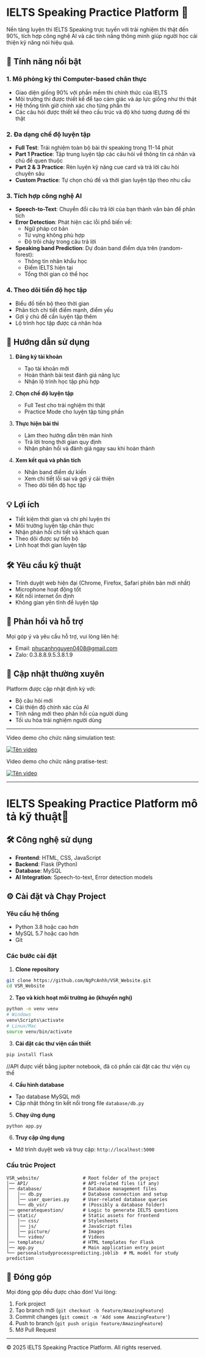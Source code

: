 # IELTS Speaking Practice Platform 🎯

Nền tảng luyện thi IELTS Speaking trực tuyến với trải nghiệm thi thật đến 90%, tích hợp công nghệ AI và các tính năng thông minh giúp người học cải thiện kỹ năng nói hiệu quả.

## 🌟 Tính năng nổi bật

### 1. Mô phỏng kỳ thi Computer-based chân thực
- Giao diện giống 90% với phần mềm thi chính thức của IELTS
- Môi trường thi được thiết kế để tạo cảm giác và áp lực giống như thi thật
- Hệ thống tính giờ chính xác cho từng phần thi
- Các câu hỏi được thiết kế theo cấu trúc và độ khó tương đương đề thi thật

### 2. Đa dạng chế độ luyện tập
- **Full Test**: Trải nghiệm toàn bộ bài thi speaking trong 11-14 phút
- **Part 1 Practice**: Tập trung luyện tập các câu hỏi về thông tin cá nhân và chủ đề quen thuộc
- **Part 2 & 3 Practice**: Rèn luyện kỹ năng cue card và trả lời câu hỏi chuyên sâu
- **Custom Practice**: Tự chọn chủ đề và thời gian luyện tập theo nhu cầu

### 3. Tích hợp công nghệ AI
- **Speech-to-Text**: Chuyển đổi câu trả lời của bạn thành văn bản để phân tích
- **Error Detection**: Phát hiện các lỗi phổ biến về:
  - Ngữ pháp cơ bản
  - Từ vựng không phù hợp
  - Độ trôi chảy trong câu trả lời
- **Speaking band Prediction**: Dự đoán band điểm dựa trên (random-forest):
  - Thông tin nhân khẩu học 
  - Điểm IELTS hiện tại
  - Tổng thời gian có thể học 

### 4. Theo dõi tiến độ học tập
- Biểu đồ tiến bộ theo thời gian
- Phân tích chi tiết điểm mạnh, điểm yếu
- Gợi ý chủ đề cần luyện tập thêm
- Lộ trình học tập được cá nhân hóa

## 🚀 Hướng dẫn sử dụng

1. **Đăng ký tài khoản**
   - Tạo tài khoản mới
   - Hoàn thành bài test đánh giá năng lực
   - Nhận lộ trình học tập phù hợp

2. **Chọn chế độ luyện tập**
   - Full Test cho trải nghiệm thi thật
   - Practice Mode cho luyện tập từng phần

3. **Thực hiện bài thi**
   - Làm theo hướng dẫn trên màn hình
   - Trả lời trong thời gian quy định
   - Nhận phản hồi và đánh giá ngay sau khi hoàn thành

4. **Xem kết quả và phân tích**
   - Nhận band điểm dự kiến
   - Xem chi tiết lỗi sai và gợi ý cải thiện
   - Theo dõi tiến độ học tập

## 💡 Lợi ích

- Tiết kiệm thời gian và chi phí luyện thi
- Môi trường luyện tập chân thực
- Nhận phản hồi chi tiết và khách quan
- Theo dõi được sự tiến bộ
- Linh hoạt thời gian luyện tập

## 🛠 Yêu cầu kỹ thuật

- Trình duyệt web hiện đại (Chrome, Firefox, Safari phiên bản mới nhất)
- Microphone hoạt động tốt
- Kết nối internet ổn định
- Không gian yên tĩnh để luyện tập

## 📝 Phản hồi và hỗ trợ

Mọi góp ý và yêu cầu hỗ trợ, vui lòng liên hệ:
- Email: phucanhnguyen0408@gmail.com
- Zalo: 0.3.8.8.9.5.3.8.1.9


## 🔄 Cập nhật thường xuyên

Platform được cập nhật định kỳ với:
- Bộ câu hỏi mới
- Cải thiện độ chính xác của AI
- Tính năng mới theo phản hồi của người dùng
- Tối ưu hóa trải nghiệm người dùng

---

Video demo cho chức năng simulation test: 


[![Tên video](https://img.youtube.com/vi/7qw3OQI7L9g/maxresdefault.jpg)](https://youtu.be/7qw3OQI7L9g)





Video demo cho chức năng pratise-test: 


[![Tên video](https://img.youtube.com/vi/wyd3uTvYV-0/maxresdefault.jpg)](https://youtu.be/wyd3uTvYV-0)


---

# IELTS Speaking Practice Platform mô tả kỹ thuật🎯

## 🛠 Công nghệ sử dụng

- **Frontend**: HTML, CSS, JavaScript
- **Backend**: Flask (Python)
- **Database**: MySQL
- **AI Integration**: Speech-to-text, Error detection models

## ⚙️ Cài đặt và Chạy Project

### Yêu cầu hệ thống
- Python 3.8 hoặc cao hơn
- MySQL 5.7 hoặc cao hơn
- Git

### Các bước cài đặt

1. **Clone repository**
```bash
git clone https://github.com/NgPcAnhh/VSR_Website.git
cd VSR_Website
```

2. **Tạo và kích hoạt môi trường ảo (khuyến nghị)**
```bash
python -m venv venv
# Windows
venv\Scripts\activate
# Linux/Mac
source venv/bin/activate
```

3. **Cài đặt các thư viện cần thiết**
```bash
pip install flask
```
//API được viết bằng jupiter notebook, đã có phần cài đặt các thư viện cụ thể

4. **Cấu hình database**
- Tạo database MySQL mới
- Cập nhật thông tin kết nối trong file `database/db.py`

5. **Chạy ứng dụng**
```bash
python app.py
```

6. **Truy cập ứng dụng**
- Mở trình duyệt web và truy cập: `http://localhost:5000`

### Cấu trúc Project
```
VSR_website/                # Root folder of the project
│── API/                    # API-related files (if any)
│── database/               # Database management files
│   │── db.py               # Database connection and setup
│   │── user_queries.py     # User-related database queries
│   └── db_vsr/             # (Possibly a database folder)
│── generatequestion/       # Logic to generate IELTS questions
│── static/                 # Static assets for frontend
│   │── css/                # Stylesheets
│   │── js/                 # JavaScript files
│   │── picture/            # Images
│   └── video/              # Videos
│── templates/              # HTML templates for Flask
│── app.py                  # Main application entry point
└── personalstudyprocesspredicting.joblib  # ML model for study prediction
```

## 🤝 Đóng góp

Mọi đóng góp đều được chào đón! Vui lòng:
1. Fork project
2. Tạo branch mới (`git checkout -b feature/AmazingFeature`)
3. Commit changes (`git commit -m 'Add some AmazingFeature'`)
4. Push to branch (`git push origin feature/AmazingFeature`)
5. Mở Pull Request

---

© 2025 IELTS Speaking Practice Platform. All rights reserved.

